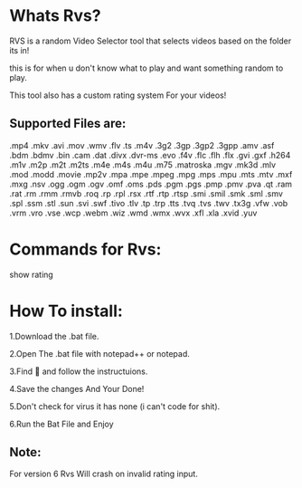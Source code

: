 # Whats Rvs?
RVS is a random Video Selector tool that selects videos based on the folder its in!

this is for when u don't know what to play and want something random to play.

This tool also has a custom rating system For your videos!

## Supported Files are:
 .mp4 .mkv .avi .mov .wmv .flv .ts .m4v 
	.3g2 .3gp .3gp2 .3gpp .amv .asf .bdm .bdmv 
	.bin .cam .dat .divx .dvr-ms .evo .f4v .flc 
	.flh .flx .gvi .gxf .h264 .m1v .m2p .m2t .m2ts 
	.m4e .m4s .m4u .m75 .matroska .mgv .mk3d .mlv 
	.mod .modd .movie .mp2v .mpa .mpe .mpeg .mpg 
	.mps .mpu .mts .mtv .mxf .mxg .nsv .ogg .ogm 
	.ogv .omf .oms .pds .pgm .pgs .pmp .pmv .pva 
	.qt .ram .rat .rm .rmm .rmvb .roq .rp .rpl .rsx 
	.rtf .rtp .rtsp .smi .smil .smk .sml .smv .spl 
	.ssm .stl .sun .svi .swf .tivo .tlv .tp .trp .tts 
	.tvq .tvs .twv .tx3g .vfw .vob .vrm .vro .vse .wcp 
	.webm .wiz .wmd .wmx .wvx .xfl .xla .xvid .yuv

# Commands for Rvs:

show rating

# How To install: 

1.Download the .bat file.

2.Open The .bat file with notepad++ or notepad.

3.Find 🔽 and follow the instructuions.

4.Save the changes And Your Done!

5.Don't check for virus it has none (i can't code for shit).

6.Run the Bat File and Enjoy


## Note:

For version 6 Rvs Will crash on invalid rating input.
